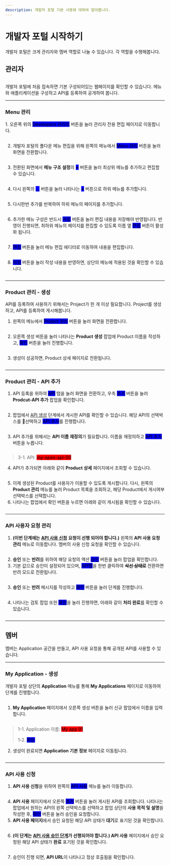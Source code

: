 ```yaml
---
description: 개발자 포털 기본 사용에 대하여 알아봅니다.
---
```


# 개발자 포털 시작하기

개발자 포털은 크게 관리자와 멤버 역할로 나눌 수 있습니다.  각 역할을 수행해봅니다.

## 관리자

<figure><img src="../../.gitbook/assets/image.png" alt=""><figcaption></figcaption></figure>

개발자 포털에 처음 접속하면 기본 구성되어있는 웹페이지를 확인할 수 있습니다. 메뉴와 애플리케이션을 구성하고 API를 등록하여 공개하여 봅니다.

***

### Menu 관리

&#x20;1\. 오른쪽 위의 <mark style="background-color:blue;">Developers 관리자</mark> 버튼을 눌러 관리자 전용 편집 페이지로 이동합니다.

<figure><img src="../../.gitbook/assets/image (1).png" alt=""><figcaption></figcaption></figure>

2. 개발자 포털의 풀다운 메뉴 편집을 위해 왼쪽의 메뉴에서 <mark style="background-color:blue;">Menu 관리</mark> 버튼을 눌러 화면을 전환합니다.

<figure><img src="../../.gitbook/assets/image (2).png" alt=""><figcaption></figcaption></figure>

3. 전환된 화면에서 **메뉴 구조 설정**의 <mark style="background-color:blue;">**+**</mark> 버튼을 눌러 최상위 메뉴를 추가하고 편집할 수 있습니다.

<figure><img src="../../.gitbook/assets/image (3).png" alt=""><figcaption></figcaption></figure>

4. 다시 왼쪽의 <mark style="background-color:blue;">...</mark> 버튼을 눌러 나타나는 <mark style="background-color:blue;">**+**</mark> 버튼으로 하위 메뉴를 추가합니다.

<figure><img src="../../.gitbook/assets/image (4).png" alt=""><figcaption></figcaption></figure>

5. 다시한번 추가를 반복하여 하위 메뉴의 페이지를 추가합니다.

<figure><img src="../../.gitbook/assets/image (5).png" alt=""><figcaption></figcaption></figure>

6. 추가한 메뉴 구성은 반드시 <mark style="background-color:blue;">저장</mark> 버튼을 눌러 편집 내용을 저장해야 반영됩니다. 반영이 진행되면, 최하위 메뉴의 페이지를 편집할 수 있도록 이름 옆 <mark style="background-color:blue;">편집</mark> 버튼이 활성화 됩니다.

<figure><img src="../../.gitbook/assets/image (6).png" alt=""><figcaption></figcaption></figure>

7. <mark style="background-color:blue;">편집</mark> 버튼을 눌러 메뉴 편집 에디터로 이동하여 내용을 편집합니다.

<figure><img src="../../.gitbook/assets/image (7).png" alt=""><figcaption></figcaption></figure>

8. <mark style="background-color:blue;">저장</mark> 버튼을 눌러 작성 내용을 반영하면, 상단의 메뉴에 적용된 것을 확인할 수 있습니다.

<figure><img src="../../.gitbook/assets/image (8).png" alt=""><figcaption></figcaption></figure>

***

### Product 관리 - 생성

API를 등록하여 사용하기 위해서는 Project가 한 개 이상 필요합니다. Project를 생성하고, API를 등록하여 게시해봅니다.

1. 왼쪽의 메뉴에서 <mark style="background-color:blue;">Project 관리</mark> 버튼을 눌러 화면을 전환합니다.

<figure><img src="../../.gitbook/assets/image (9).png" alt=""><figcaption></figcaption></figure>

2. 오른쪽 생성 버튼을 눌러 나타나는 **Product 생성** 팝업에 Product 이름을 작성하고, <mark style="background-color:blue;">확인</mark> 버튼을 눌러 진행합니다.

<figure><img src="../../.gitbook/assets/image (10).png" alt=""><figcaption></figcaption></figure>

3. 생성이 성공하면, Product 상세 페이지로 전환됩니다.

<figure><img src="../../.gitbook/assets/image (11).png" alt=""><figcaption></figcaption></figure>

***

### Product 관리 - API 추가

1. API 등록을 위하여 <mark style="background-color:blue;">API</mark> 탭을 눌러 화면을 전환하고, 우측 <mark style="background-color:blue;">추가</mark> 버튼을 눌러 **Prodcut-API 추가** 팝업을 확인합니다.

<figure><img src="../../.gitbook/assets/image (12).png" alt=""><figcaption></figcaption></figure>

2. 팝업에서 [API 생성](apim-console.md#api-creation) 단계에서 게시한 API를 확인할 수 있습니다. 해당 API의 선택박스를 선택하고 <mark style="background-color:blue;">API 추가</mark>를 진행합니다.

<figure><img src="../../.gitbook/assets/image (13).png" alt=""><figcaption></figcaption></figure>

3. API 추가를 위해서는 **API 이름 재정의**가 필요합니다. 이름을 재정의하고 <mark style="background-color:blue;">API 추가</mark> 버튼을 누릅니다.

<figure><img src="../../.gitbook/assets/image (14).png" alt=""><figcaption></figcaption></figure>

> 3-1. API: <mark style="background-color:red;">my-open-api-00</mark>

4. API가 추가되면 아래와 같이 **Product 상세** 페이지에서 조회할 수 있습니다.

<figure><img src="../../.gitbook/assets/image (15).png" alt=""><figcaption></figcaption></figure>

5. 이제 생성된 Product를 사용자가 이용할 수 있도록 게시합니다. 다시, 왼쪽의 **Product 관리** 메뉴를 눌러 Product 목록을 조회하고, 해당 Product에서 게시여부 선택박스를 선택합니다.
6. 나타나는 팝업에서 확인 버튼을 누르면 아래와 같이 게시됨을 확인할 수 있습니다.

<figure><img src="../../.gitbook/assets/image (16).png" alt=""><figcaption></figcaption></figure>

***

### API 사용자 요청 관리

1. **(이번 단계에는** [**API 사용 신청**](developers-portal.md#api-1) **요청이 선행 되어야 합니다.)** 왼쪽의 **API 사용 요청 관리** 메뉴로 이동합니다. 멤버의 사용 신청 요청을 확인할 수 있습니다.

<figure><img src="../../.gitbook/assets/image (22).png" alt=""><figcaption></figcaption></figure>

2. **승인** 또는 **반려**를 위하여 해당 요청의 액션 <mark style="background-color:blue;">승인</mark> 버튼을 눌러 팝업을 확인합니다.
3. 기본 값으로 승인이 설정되어 있으며, <mark style="background-color:blue;">API명</mark>을 한번 클릭하여 ~~**삭선 상태로**~~ 전환하면 반려 모드로 전환됩니다.

<figure><img src="../../.gitbook/assets/image (24).png" alt=""><figcaption></figcaption></figure>

3. **승인** 또는 **반려** 메시지를 작성하고 <mark style="background-color:blue;">확인</mark> 버튼을 눌러 단계를 진행합니다.&#x20;

<figure><img src="../../.gitbook/assets/image (23).png" alt=""><figcaption></figcaption></figure>

4. 나타나는 검토 팝업 또한 <mark style="background-color:blue;">확인</mark>을 눌러 진행하면, 아래와 같이 **처리 완료**를 확인할 수 있습니다.

<figure><img src="../../.gitbook/assets/image (25).png" alt=""><figcaption></figcaption></figure>

***

## 멤버

멤버는 Application 공간을 만들고, API 사용 요청을 통해 공개된 API를 사용할 수 있습니다.

***

### My Application - 생성

개발자 포털 상단의 **Application** 메뉴를 통해 **My Applications** 페이지로 이동하여 단계를 진행합니다.

<figure><img src="../../.gitbook/assets/image (17).png" alt=""><figcaption></figcaption></figure>

1. **My Application** 페이지에서 오른쪽 생성 버튼을 눌러 신규 팝업에서 이름을 입력합니다.

<figure><img src="../../.gitbook/assets/image (18).png" alt=""><figcaption></figcaption></figure>

> 1-1. Application 이름: <mark style="background-color:red;">My app 01</mark>
>
> 1-2. <mark style="background-color:blue;">확인</mark>

2. 생성이 완료되면 **Application 기본 정보** 페이지로 이동됩니다.&#x20;

<figure><img src="../../.gitbook/assets/image (19).png" alt=""><figcaption></figcaption></figure>

***

### API 사용 신청

1. **API 사용 신청**을 위하여 왼쪽의 <mark style="background-color:blue;">API 사용</mark> 메뉴를 눌러 이동합니다.

<figure><img src="../../.gitbook/assets/image (20).png" alt=""><figcaption></figcaption></figure>

4. **API 사용** 페이지에서 오른쪽 <mark style="background-color:blue;">추가</mark> 버튼을 눌러 게시된 API를 조회합니다. 나타나는 팝업에서 원하는 API의 왼쪽 선택박스를 선택하고 팝업 상단의 **사용 목적 및 설명**을 작성한 후, <mark style="background-color:blue;">확인</mark> 버튼을 눌러 승인을 요청합니다.
5. **API 사용 페이지**에서 승인 요청된 해당 API 상태가 **대기**로 표기된 것을 확인합니다.

<figure><img src="../../.gitbook/assets/image (21).png" alt=""><figcaption></figcaption></figure>

6. **(이 단계는** [**API 사용 승인 단계**](developers-portal.md#api)**가 선행되어야 합니다.) API 사용** 페이지에서 승인 요청된 해당 API 상태가 **완료** 표기된 것을 확인합니다.

<figure><img src="../../.gitbook/assets/image (26).png" alt=""><figcaption></figcaption></figure>

7. 승인이 진행 되면, **API URL**이 나타나고 정상 호출됨을 확인합니다.

<figure><img src="../../.gitbook/assets/image (27).png" alt=""><figcaption></figcaption></figure>

